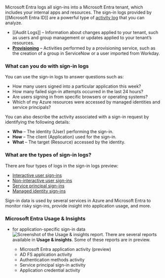 Microsoft Entra logs all sign-ins into a Microsoft Entra tenant, which includes your internal apps and resources. The sign-in logs provided by [[Microsoft Entra ID]] are a powerful type of [activity log](https://learn.microsoft.com/en-us/entra/identity/monitoring-health/overview-monitoring-health) that you can analyze.
- [[Audit Logs]] – Information about changes applied to your tenant, such as users and group management or updates applied to your tenant’s resources.
- **[Provisioning](https://learn.microsoft.com/en-us/entra/identity/monitoring-health/concept-provisioning-logs)** – Activities performed by a provisioning service, such as the creation of a group in ServiceNow or a user imported from Workday.
### What can you do with sign-in logs
You can use the sign-in logs to answer questions such as:
- How many users signed into a particular application this week?
- How many failed sign-in attempts occurred in the last 24 hours?
- Are users signing in from specific browsers or operating systems?
- Which of my Azure resources were accessed by managed identities and service principals?

You can also describe the activity associated with a sign-in request by identifying the following details:
- **Who** – The identity (User) performing the sign-in.
- **How** – The client (Application) used for the sign-in.
- **What** – The target (Resource) accessed by the identity.
### What are the types of sign-in logs?
There are four types of logs in the sign-in logs preview:
- [Interactive user sign-ins](https://learn.microsoft.com/en-us/entra/identity/monitoring-health/concept-interactive-sign-ins)
- [Non-interactive user sign-ins](https://learn.microsoft.com/en-us/entra/identity/monitoring-health/concept-noninteractive-sign-ins)
- [Service principal sign-ins](https://learn.microsoft.com/en-us/entra/identity/monitoring-health/concept-service-principal-sign-ins)
- [Managed identity sign-ins](https://learn.microsoft.com/en-us/entra/identity/monitoring-health/concept-managed-identity-sign-ins)

Sign-in data is used by several services in Azure and Microsoft Entra to monitor risky sign-ins, provide insight into application usage, and more.

### Microsoft Entra Usage & Insights
- for application-specific sign-in data![Screenshot of the Usage & insights report.](https://learn.microsoft.com/en-us/entra/identity/monitoring-health/media/concept-sign-ins/usage-insights.png)
	There are several reports available in **Usage & insights**. Some of these reports are in preview.
	
	- Microsoft Entra application activity (preview)
	- AD FS application activity
	- Authentication methods activity
	- Service principal sign-in activity
	- Application credential activity


